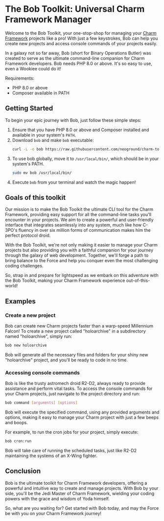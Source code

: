 # The Bob Toolkit: Universal Charm Framework Manager

Welcome to the Bob Toolkit, your one-stop-shop for managing 
your [Charm Framework](https://github.com/neoground/charm) projects like a pro! 
With just a few keystrokes, Bob can help you create new projects
and access console commands of your projects easily. 

In a galaxy not so far away, Bob (short for Binary Operations Butler) 
was created to serve as the ultimate command-line companion for 
Charm Framework developers. Bob needs PHP 8.0 or above.
It's so easy to use, even a Wookiee could do it!

Requirements:

- PHP 8.0 or above
- Composer available in PATH


## Getting Started

To begin your epic journey with Bob, just follow these simple steps:

1. Ensure that you have PHP 8.0 or above and Composer installed and available in your system's `PATH`.
2. Download `bob` and make `bob` executable:
    ```sh
   curl -L -o bob https://raw.githubusercontent.com/neoground/charm-toolkit/main/bob && chmod +x bob
    ```
3. To use bob globally, move it to `/usr/local/bin/`, which should be in your system's PATH.
    ```sh
   sudo mv bob /usr/local/bin/
    ```
4. Execute `bob` from your terminal and watch the magic happen!


## Goals of this toolkit

Our mission is to make the Bob Toolkit the ultimate CLI tool for the Charm Framework, 
providing easy support for all the command-line tasks you'll encounter in your projects. 
We aim to create a powerful and user-friendly interface that integrates seamlessly 
into any system, much like how C-3PO's fluency in over six million forms of communication 
makes him the perfect protocol droid.

With the Bob Toolkit, we're not only making it easier to manage your Charm projects 
but also providing you with a faithful companion for your journey through the 
galaxy of web development. Together, we'll forge a path to bring balance to the 
Force and help you conquer even the most challenging coding challenges.

So, strap in and prepare for lightspeed as we embark on this adventure with 
the Bob Toolkit, making your Charm Framework experience out-of-this-world!


## Examples

### Create a new project

Bob can create new Charm projects faster than a warp-speed 
Millennium Falcon! To create a new project called "holoarchive" in a 
subdirectory named "holoarchive", simply run:

```sh
bob new holoarchive
```

Bob will generate all the necessary files and folders for your 
shiny new "holoarchive" project, and you'll be ready to code in no time.

### Accessing console commands

Bob is like the trusty astromech droid R2-D2, always ready to provide 
assistance and perform vital tasks. To access the console commands 
for your Charm projects, just navigate to the project directory and run:

```sh
bob command [arguments] [options]
```

Bob will execute the specified command, using any provided arguments 
and options, making it easy to manage your Charm project with just 
a few beeps and boops.

For example, to run the cron jobs for your project, simply execute:

```sh
bob cron:run
```

Bob will take care of running the scheduled tasks, 
just like R2-D2 maintaining the systems of an X-Wing fighter.


## Conclusion

Bob is the ultimate toolkit for Charm Framework developers, 
offering a powerful and intuitive way to create and manage projects. 
With Bob by your side, you'll be the Jedi Master of Charm Framework, 
wielding your coding powers with the grace and wisdom of Yoda himself.

So, what are you waiting for? Get started with Bob today, 
and may the Force be with you on your Charm Framework journey!
